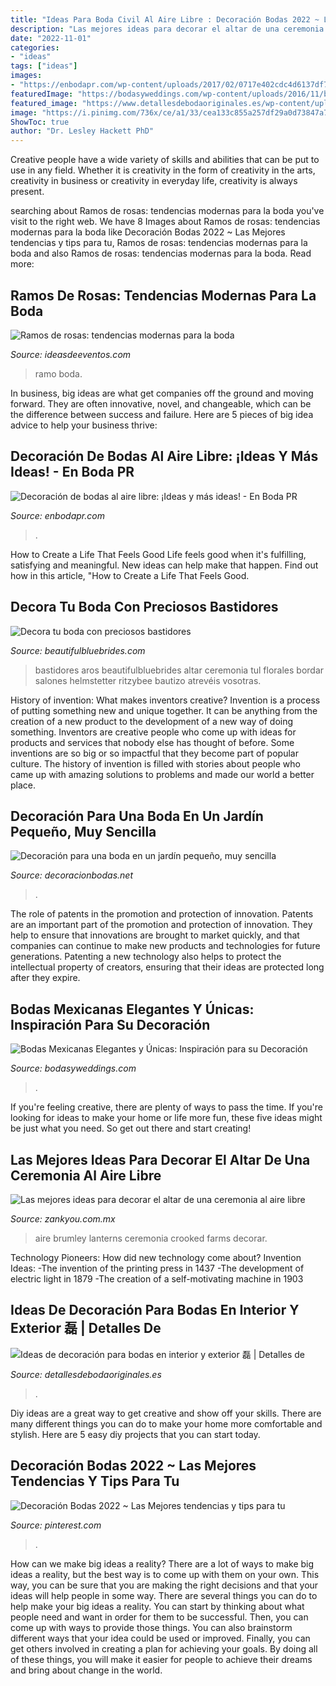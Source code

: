 ```yaml
---
title: "Ideas Para Boda Civil Al Aire Libre : Decoración Bodas 2022 ~ Las Mejores Tendencias Y Tips Para Tu"
description: "Las mejores ideas para decorar el altar de una ceremonia al aire libre"
date: "2022-11-01"
categories:
- "ideas"
tags: ["ideas"]
images:
- "https://enbodapr.com/wp-content/uploads/2017/02/0717e402cdc4d6137df7aa821801c390.jpg"
featuredImage: "https://bodasyweddings.com/wp-content/uploads/2016/11/boda-charra.jpg"
featured_image: "https://www.detallesdebodaoriginales.es/wp-content/uploads/2019/08/boda-decoracion.jpg"
image: "https://i.pinimg.com/736x/ce/a1/33/cea133c855a257df29a0d73847a72598.jpg"
ShowToc: true
author: "Dr. Lesley Hackett PhD"
---
```



Creative people have a wide variety of skills and abilities that can be put to use in any field. Whether it is creativity in the form of creativity in the arts, creativity in business or creativity in everyday life, creativity is always present.

	

		
searching about Ramos de rosas: tendencias modernas para la boda you've visit to the right web. We have 8 Images about Ramos de rosas: tendencias modernas para la boda like Decoración Bodas 2022 ~ Las Mejores tendencias y tips para tu, Ramos de rosas: tendencias modernas para la boda and also Ramos de rosas: tendencias modernas para la boda. Read more:
		
    
## Ramos De Rosas: Tendencias Modernas Para La Boda

<img loading=lazy src="http://ideasdeeventos.com/wp-content/uploads/2014/11/ramos-de-rosas-tendencias-nuevas.jpg" onerror="this.onerror=null;this.src='https://tse1.mm.bing.net/th?id=OIP._-IhaaerEkutmGwFVVtD4AHaJ3&amp;pid=15.1';" alt="Ramos de rosas: tendencias modernas para la boda">

_Source: ideasdeeventos.com_

>ramo boda. 

	

In business, big ideas are what get companies off the ground and moving forward. They are often innovative, novel, and changeable, which can be the difference between success and failure. Here are 5 pieces of big idea advice to help your business thrive:

    
## Decoración De Bodas Al Aire Libre: ¡Ideas Y Más Ideas! - En Boda PR

<img loading=lazy src="https://enbodapr.com/wp-content/uploads/2017/02/0717e402cdc4d6137df7aa821801c390.jpg" onerror="this.onerror=null;this.src='https://tse4.mm.bing.net/th?id=OIP.PQlFJ2E9n9MS9gRpDQAvOgHaLH&amp;pid=15.1';" alt="Decoración de bodas al aire libre: ¡Ideas y más ideas! - En Boda PR">

_Source: enbodapr.com_

>. 

	

How to Create a Life That Feels Good
Life feels good when it's fulfilling, satisfying and meaningful. New ideas can help make that happen. Find out how in this article, "How to Create a Life That Feels Good.

    
## Decora Tu Boda Con Preciosos Bastidores

<img loading=lazy src="http://www.beautifulbluebrides.com/wp-content/uploads/2012/04/a5.jpg" onerror="this.onerror=null;this.src='https://tse1.mm.bing.net/th?id=OIP._1fkBq2etxPjHFIcmEpzrAHaKW&amp;pid=15.1';" alt="Decora tu boda con preciosos bastidores">

_Source: beautifulbluebrides.com_

>bastidores aros beautifulbluebrides altar ceremonia tul florales bordar salones helmstetter ritzybee bautizo atrevéis vosotras. 

	

History of invention: What makes inventors creative?
Invention is a process of putting something new and unique together. It can be anything from the creation of a new product to the development of a new way of doing something. Inventors are creative people who come up with ideas for products and services that nobody else has thought of before. Some inventions are so big or so impactful that they become part of popular culture. The history of invention is filled with stories about people who came up with amazing solutions to problems and made our world a better place.

    
## Decoración Para Una Boda En Un Jardín Pequeño, Muy Sencilla

<img loading=lazy src="https://decoracionbodas.net/wp-content/uploads/2013/03/decoracion-sencilla-boda-jardin.jpg" onerror="this.onerror=null;this.src='https://tse2.mm.bing.net/th?id=OIP.nnvssgaJxzP6Lyzd6YDu3QHaK6&amp;pid=15.1';" alt="Decoración para una boda en un jardín pequeño, muy sencilla">

_Source: decoracionbodas.net_

>. 

	

The role of patents in the promotion and protection of innovation.
Patents are an important part of the promotion and protection of innovation. They help to ensure that innovations are brought to market quickly, and that companies can continue to make new products and technologies for future generations. Patenting a new technology also helps to protect the intellectual property of creators, ensuring that their ideas are protected long after they expire.

    
## Bodas Mexicanas Elegantes Y Únicas: Inspiración Para Su Decoración

<img loading=lazy src="https://bodasyweddings.com/wp-content/uploads/2016/11/boda-charra.jpg" onerror="this.onerror=null;this.src='https://tse4.mm.bing.net/th?id=OIP.FqP8vDFpvuHSAu17H0AbTwHaLH&amp;pid=15.1';" alt="Bodas Mexicanas Elegantes y Únicas: Inspiración para su Decoración">

_Source: bodasyweddings.com_

>. 

	

If you're feeling creative, there are plenty of ways to pass the time. If you're looking for ideas to make your home or life more fun, these five ideas might be just what you need. So get out there and start creating!

    
## Las Mejores Ideas Para Decorar El Altar De Una Ceremonia Al Aire Libre

<img loading=lazy src="https://asset2.zankyou.com/images/mag-post/0da/8688/685/-/mx/wp-content/uploads/2015/08/Altar-de-boda-al-aire-libre-Brumley-And-Wells.jpg" onerror="this.onerror=null;this.src='https://tse2.mm.bing.net/th?id=OIP.fJJAJb0ybDEjiah6EO3z_wHaJ2&amp;pid=15.1';" alt="Las mejores ideas para decorar el altar de una ceremonia al aire libre">

_Source: zankyou.com.mx_

>aire brumley lanterns ceremonia crooked farms decorar. 

	

Technology Pioneers: How did new technology come about?
Invention Ideas: 
-The invention of the printing press in 1437 
-The development of electric light in 1879 
-The creation of a self-motivating machine in 1903

    
## Ideas De Decoración Para Bodas En Interior Y Exterior 磊 | Detalles De

<img loading=lazy src="https://www.detallesdebodaoriginales.es/wp-content/uploads/2019/08/boda-decoracion.jpg" onerror="this.onerror=null;this.src='https://tse3.mm.bing.net/th?id=OIP.XWr0RVuxuY-x6rpLuU77uQHaE8&amp;pid=15.1';" alt="Ideas de decoración para bodas en interior y exterior 磊 | Detalles de">

_Source: detallesdebodaoriginales.es_

>. 

	

Diy ideas are a great way to get creative and show off your skills. There are many different things you can do to make your home more comfortable and stylish. Here are 5 easy diy projects that you can start today.

    
## Decoración Bodas 2022 ~ Las Mejores Tendencias Y Tips Para Tu

<img loading=lazy src="https://i.pinimg.com/736x/ce/a1/33/cea133c855a257df29a0d73847a72598.jpg" onerror="this.onerror=null;this.src='https://tse3.mm.bing.net/th?id=OIP.Jfi-zPECMePjaMZ-J_9tugHaKI&amp;pid=15.1';" alt="Decoración Bodas 2022 ~ Las Mejores tendencias y tips para tu">

_Source: pinterest.com_

>. 

	

How can we make big ideas a reality?
There are a lot of ways to make big ideas a reality, but the best way is to come up with them on your own. This way, you can be sure that you are making the right decisions and that your ideas will help people in some way. There are several things you can do to help make your big ideas a reality. You can start by thinking about what people need and want in order for them to be successful. Then, you can come up with ways to provide those things. You can also brainstorm different ways that your idea could be used or improved. Finally, you can get others involved in creating a plan for achieving your goals. By doing all of these things, you will make it easier for people to achieve their dreams and bring about change in the world.

